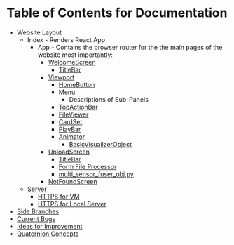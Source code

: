 # Table of Contents for Documentation

- Website Layout
    - Index - Renders React App
        - App - Contains the browser router for the the main pages of the website most importantly:
            - [WelcomeScreen](https://github.com/jpiland16/hmv_test/blob/master/documentation/subpages/WelcomeScreen.md)
                - [TitleBar](https://github.com/jpiland16/hmv_test/blob/master/documentation/subpages/TitleBar.md)
            - [Viewport](https://github.com/jpiland16/hmv_test/blob/master/documentation/subpages/Viewport.md)
                - [HomeButton](https://github.com/jpiland16/hmv_test/blob/master/documentation/subpages/HomeButton.md)
                - [Menu](https://github.com/jpiland16/hmv_test/blob/master/documentation/subpages/Menu.md)
                    - Descriptions of Sub-Panels
                - [TopActionBar](https://github.com/jpiland16/hmv_test/blob/master/documentation/subpages/TopActionBar.md)
                - [FileViewer](https://github.com/jpiland16/hmv_test/blob/master/documentation/subpages/FileViewer.md)
                - [CardSet](https://github.com/jpiland16/hmv_test/blob/master/documentation/subpages/CardSet.md)
                - [PlayBar](https://github.com/jpiland16/hmv_test/blob/master/documentation/subpages/PlayBar.md)
                - [Animator](https://github.com/jpiland16/hmv_test/blob/master/documentation/subpages/Animator.md)
                    - [BasicVisualizerObject](https://github.com/jpiland16/hmv_test/blob/master/documentation/subpages/VisualizerObject.md)
            - [UploadScreen](https://github.com/jpiland16/hmv_test/blob/master/documentation/subpages/UploadScreen.md)
                - [TitleBar](https://github.com/jpiland16/hmv_test/blob/master/documentation/subpages/TitleBar.md)
                - [Form File Processor](https://github.com/jpiland16/hmv_test/blob/master/documentation/subpages/FormFileProcessor.md)
                - [multi_sensor_fuser_obj.py](https://github.com/jpiland16/hmv_test/blob/master/documentation/subpages/MultiSensorFuserObj.md)
            - [NotFoundScreen](https://github.com/jpiland16/hmv_test/blob/master/documentation/subpages/NotFoundScreen.md)
    - [Server](https://github.com/jpiland16/hmv_test/blob/master/documentation/subpages/Server.md)
        - [HTTPS for VM](https://github.com/jpiland16/hmv_test/blob/master/documentation/subpages/https-guide.md)
        - [HTTPS for Local Server](https://github.com/jpiland16/hmv_test/blob/master/documentation/subpages/local-server-https-guide.md)
- [Side Branches](https://github.com/jpiland16/hmv_test/blob/master/documentation/subpages/Branches.md)
- [Current Bugs](https://github.com/jpiland16/hmv_test/blob/master/documentation/subpages/CurrentBugs.md)
- [Ideas for Improvement](https://github.com/jpiland16/hmv_test/blob/master/documentation/subpages/ImprovementIdeas.md)
- [Quaternion Concepts](https://github.com/jpiland16/hmv_test/blob/master/documentation/subpages/Quaternions.md)
